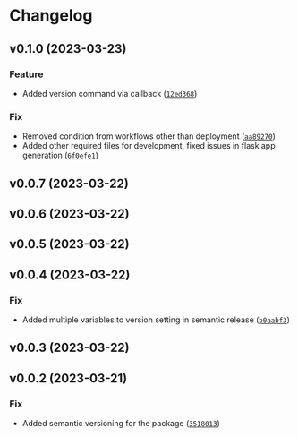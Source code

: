 # Changelog


<!--next-version-placeholder-->

## v0.1.0 (2023-03-23)
### Feature
* Added version command via callback ([`12ed368`](https://github.com/DevzoneCommunity/faag_cli/commit/12ed368a19bcd5c2489a4fba058e7843bdf5eebd))

### Fix
* Removed condition from workflows other than deployment ([`aa89270`](https://github.com/DevzoneCommunity/faag_cli/commit/aa89270ee25a8f007b6b50641684c9db789e1edc))
* Added other required files for development, fixed issues in flask app generation ([`6f0efe1`](https://github.com/DevzoneCommunity/faag_cli/commit/6f0efe18c5e2792081c8793a28c05c422132dabf))

## v0.0.7 (2023-03-22)


## v0.0.6 (2023-03-22)


## v0.0.5 (2023-03-22)


## v0.0.4 (2023-03-22)
### Fix
* Added multiple variables to version setting in semantic release ([`b0aabf3`](https://github.com/DevzoneCommunity/faag_cli/commit/b0aabf373c224bc562634c9af0d308901ce11933))

## v0.0.3 (2023-03-22)


## v0.0.2 (2023-03-21)


### Fix
* Added semantic versioning for the package ([`3518013`](https://github.com/DevzoneCommunity/faag_cli/commit/35180139a9a9bf21b5db7a6a9a03ab9a5230fa98))
